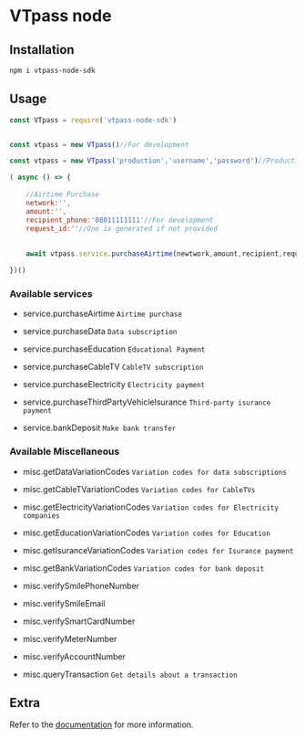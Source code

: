 # VTpass node

## Installation

```bash
npm i vtpass-node-sdk
```


## Usage

```js
const VTpass = require('vtpass-node-sdk')


const vtpass = new VTpass()//For development

const vtpass = new VTpass('production','username','password')//Production

( async () => {
    
    //Airtime Purchase
    network:'',
    amount:'',
    recipient_phone:'08011111111'//For development
    request_id:''//One is generated if not provided
        
    
    await vtpass.service.purchaseAirtime(newtwork,amount,recipient,request_id);

})()
```


### Available services

* service.purchaseAirtime `Airtime purchase`

* service.purchaseData `Data subscription`

* service.purchaseEducation `Educational Payment`

* service.purchaseCableTV `CableTV subscription`

* service.purchaseElectricity `Electricity payment`

* service.purchaseThirdPartyVehicleIsurance `Third-party isurance payment`

* service.bankDeposit `Make bank transfer`


### Available Miscellaneous

* misc.getDataVariationCodes `Variation codes for data subscriptions`

* misc.getCableTVariationCodes `Variation codes for CableTVs`

* misc.getElectricityVariationCodes `Variation codes for Electricity companies`

* misc.getEducationVariationCodes `Variation codes for Education`

* misc.getIsuranceVariationCodes `Variation codes for Isurance payment`

* misc.getBankVariationCodes `Variation codes for bank deposit`

* misc.verifySmilePhoneNumber 

* misc.verifySmileEmail

* misc.verifySmartCardNumber 

* misc.verifyMeterNumber 

* misc.verifyAccountNumber

* misc.queryTransaction `Get details about a transaction`


## Extra 

Refer to the [documentation](https://www.vtpass.com/documentation) for more information.

